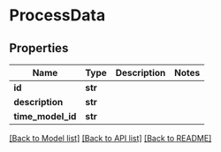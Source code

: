 # ProcessData

## Properties
Name | Type | Description | Notes
------------ | ------------- | ------------- | -------------
**id** | **str** |  | 
**description** | **str** |  | 
**time_model_id** | **str** |  | 

[[Back to Model list]](../README.md#documentation-for-models) [[Back to API list]](../README.md#documentation-for-api-endpoints) [[Back to README]](../README.md)

